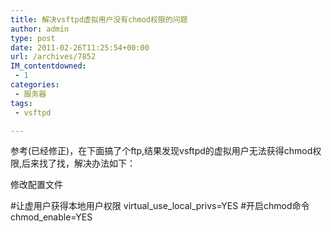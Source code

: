 ```yaml
---
title: 解决vsftpd虚拟用户没有chmod权限的问题
author: admin
type: post
date: 2011-02-26T11:25:54+00:00
url: /archives/7852
IM_contentdowned:
 - 1
categories:
 - 服务器
tags:
 - vsftpd

---
```

参考(已经修正)，在下面搞了个ftp,结果发现vsftpd的虚拟用户无法获得chmod权限,后来找了找，解决办法如下：

修改配置文件

#让虚用户获得本地用户权限
virtual_use_local_privs=YES
#开启chmod命令
chmod_enable=YES
